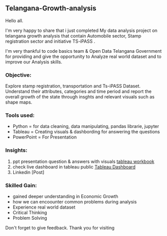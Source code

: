 ## Telangana-Growth-analysis
Hello all.

I'm very happy to share that i just completed My data analysis project on telangana growth analysis that contain Automobile sector, Stamp registration sector and initiative TS-iPASS .

I'm very thankful to code basics team & Open Data Telangana Government for providing and give the opportunity to Analyze real world dataset and to improve our Analysis skills.

### Objective: 
Explore stamp registration, transportation and Ts-iPASS Dataset.
Understand their attributes, categories and time period and report the overall 
growth of the state through insghts and relevant visuals such as shape maps.

### Tools used:
* Python = for data cleaning, data manipulating, pandas librarie, jupyter 
* Tableau = Creating visuals & dashbording for answering the questions
* PowerPoint = For Presentation

### Insights:
1) ppt presentation question & answers with visuals  [tableau workbook](https://public.tableau.com/views/myworkbook2_17060077195020/Que_1?:language=en-US&:sid=&:display_count=n&:origin=viz_share_link)
2) check live dashboard in tableau public [Tableau Dashboard](https://public.tableau.com/views/Book6_17073727290900/VEHICLE1?:language=en-US&:sid=&:display_count=n&:origin=viz_share_link)  
3) Linkedin [Post]

### Skilled Gain:

* gained deeper understanding in Economic Growth
* how we can encoounter common problems during analysis
* Experience real world dataset
* Critical Thinking
* Problem Solving

Don't forget to give feedback. 
Thank you for visiting

